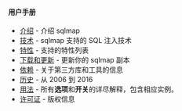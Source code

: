 #### 用户手册

* [介绍](./Introduction.html) - 介绍 sqlmap
* [技术](./Techniques.html) - sqlmap 支持的 SQL 注入技术
* [特性](./Features.html) - 支持的特性列表
* [下载和更新](./Download-and-update.html) - 更新你的 sqlmap 副本
* [依赖](./Dependencies.html) - 关于第三方库和工具的信息
* [历史](./History.html) - 从 2006 到 2016
* [用法](./Usage/Usage.html) - 所有**选项**和**开关**的详尽解释，包含相应实例。
* [许可证](./License.html) - 版权信息
